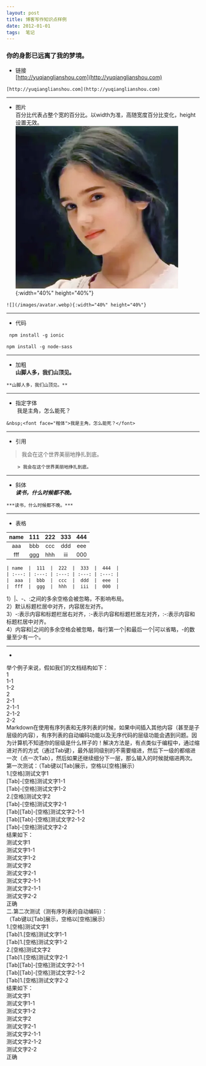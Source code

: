 ```yaml
---
layout: post  
title: 博客写作知识点样例 
date: 2012-01-01  
tags:  笔记
---
```

### 你的身影已远离了我的梦境。  
 
+ 链接  
[http://yuqianglianshou.com](http://yuqianglianshou.com) 
```
[http://yuqianglianshou.com](http://yuqianglianshou.com) 
```
---

+ 图片  
百分比代表占整个宽的百分比。以width为准，高随宽度百分比变化，height设置无效。  
![美图](/images/avatar.webp){:width="40%" height="40%"}   
```
![](/images/avatar.webp){:width="40%" height="40%"}   
```
---

- 代码   
```
 npm install -g ionic  
```

```
npm install -g node-sass 
```
---

* 加粗  
**山脚人多，我们山顶见。**
```
**山脚人多，我们山顶见。**
```
---

+ 指定字体  
&nbsp;<font face="楷体">我是主角，怎么能死？</font>
```
&nbsp;<font face="楷体">我是主角，怎么能死？</font>
```
---

+ 引用  
>  我会在这个世界美丽地挣扎到底。  

```
    > 我会在这个世界美丽地挣扎到底。
```
---

+ 斜体  
***读书，什么时候都不晚。***
```
***读书，什么时候都不晚。***
```
---

* 表格  

| name  |  111  |  222  |  333  |  444  |
| :---: | :---: | :---: | :---: | :---: |
|  aaa  |  bbb  |  ccc  |  ddd  |  eee  |
|  fff  |  ggg  |  hhh  |  iii  |  000  |

```
| name  |  111  |  222  |  333  |  444  |
| :---: | :---: | :---: | :---: | :---: |
|  aaa  |  bbb  |  ccc  |  ddd  |  eee  |
|  fff  |  ggg  |  hhh  |  iii  |  000  |
```
1）|、-、:之间的多余空格会被忽略，不影响布局。  
2）默认标题栏居中对齐，内容居左对齐。  
3）-:表示内容和标题栏居右对齐，:-表示内容和标题栏居左对齐，:-:表示内容和标题栏居中对齐。  
4）内容和|之间的多余空格会被忽略，每行第一个|和最后一个|可以省略，-的数量至少有一个。 

---
+ 
举个例子来说，假如我们的文档结构如下：  
1   
1-1   
1-2  
2  
2-1  
2-1-1  
2-1-2  
2-2    
Markdown在使用有序列表和无序列表的时候，如果中间插入其他内容（甚至是子层级的内容），有序列表的自动编码功能以及无序代码的层级功能会遇到问题。因为计算机不知道你的层级是什么样子的！解决方法是，有点类似于编程中，通过缩进对齐的方式（通过Tab键），最外层同级别的不需要缩进，然后下一级的都缩进一次（点一次Tab），然后如果还继续细分下一层，那么输入的时候就缩进两次。 第一次测试：（Tab键以[Tab]展示，空格以[空格]展示）  
1.[空格]测试文字1   
[Tab]-[空格]测试文字1-1  
[Tab]-[空格]测试文字1-2   
2.[空格]测试文字2   
[Tab]-[空格]测试文字2-1  
[Tab][Tab]-[空格]测试文字2-1-1  
[Tab][Tab]-[空格]测试文字2-1-2   
[Tab]-[空格]测试文字2-2   
结果如下：  
测试文字1  
测试文字1-1  
测试文字1-2  
测试文字2  
测试文字2-1  
测试文字2-1-1  
测试文字2-1-1  
测试文字2-2  
正确  
二.第二次测试（测有序列表的自动编码）：  
（Tab键以[Tab]展示，空格以[空格]展示）  
1.[空格]测试文字1  
[Tab]1.[空格]测试文字1-1  
[Tab]1.[空格]测试文字1-2  
2.[空格]测试文字2  
[Tab]1.[空格]测试文字2-1  
[Tab][Tab]-[空格]测试文字2-1-1  
[Tab][Tab]-[空格]测试文字2-1-2  
[Tab]1.[空格]测试文字2-2    
结果如下：  
测试文字1  
测试文字1-1  
测试文字1-2  
测试文字2  
测试文字2-1  
测试文字2-1-1  
测试文字2-1-2  
测试文字2-2  
正确

<br/> 
<br/> 
<br/> 
<br/> 
<br/> 